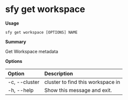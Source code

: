 # sfy get workspace

**Usage**

`sfy get workspace [OPTIONS] NAME`

**Summary**

Get Workspace metadata

**Options**

| **Option** | **Description** |
| :--- | :--- |
| -c, --cluster | cluster to find this workspace in |
| -h, --help | Show this message and exit. |
